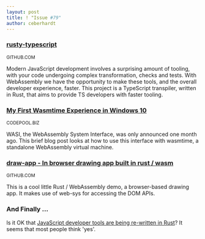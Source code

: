 ```yaml
---
layout: post
title: ! "Issue #79"
author: ceberhardt
---
```


### [rusty-typescript](https://github.com/yever/rusty-typescript)

<small>GITHUB.COM</small>

Modern JavaScript development involves a surprising amount of tooling, with your code undergoing complex transformation, checks and tests. With WebAssembly we have the opportunity to make these tools, and the overall developer experience, faster. This project is a TypeScript transpiler, written in Rust, that aims to provide TS developers with faster tooling. 

### [My First Wasmtime Experience in Windows 10](https://www.codepool.biz/first-wasmtime-experience-windows-10.html)

<small>CODEPOOL.BIZ</small>

WASI, the WebAssembly System Interface, was only announced one month ago. This brief blog post looks at how to use this interface with wasmtime, a standalone WebAssembly virtual machine.

### [draw-app - In browser drawing app built in rust / wasm](https://github.com/lynnagara/draw-app)

<small>GITHUB.COM</small>

This is a cool little Rust / WebAssembly demo, a browser-based drawing app. It makes use of web-sys for accessing the DOM APIs.

### And Finally ...

Is it OK that [JavaScript developer tools are being re-written in Rust](https://twitter.com/WasmWeekly/status/1123095479603036160)? It seems that most people think 'yes'.